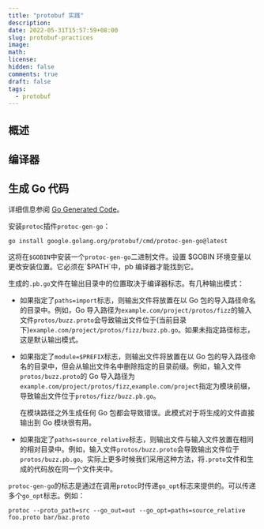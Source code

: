 ```yaml
---
title: "protobuf 实践"
description:
date: 2022-05-31T15:57:59+08:00
slug: protobuf-practices
image:
math:
license:
hidden: false
comments: true
draft: false
tags:
  - protobuf
---
```


## 概述

## 编译器

## 生成 Go 代码

详细信息参阅 [Go Generated Code](https://developers.google.com/protocol-buffers/docs/reference/go-generated)。

安装`protoc`插件`protoc-gen-go`：

`go install google.golang.org/protobuf/cmd/protoc-gen-go@latest`

这将在`$GOBIN`中安装一个`protoc-gen-go`二进制文件。设置 $GOBIN 环境变量以更改安装位置。它必须在`$PATH`中，pb 编译器才能找到它。

生成的`.pb.go`文件在输出目录中的位置取决于编译器标志。有几种输出模式：

- 如果指定了`paths=import`标志，则输出文件将放置在以 Go 包的导入路径命名的目录中。例如，Go 导入路径为`example.com/project/protos/fizz`的输入文件`protos/buzz.proto`会导致输出文件位于(当前目录下)`example.com/project/protos/fizz/buzz.pb.go`。如果未指定路径标志，这是默认输出模式。
- 如果指定了`module=$PREFIX`标志，则输出文件将放置在以 Go 包的导入路径命名的目录中，但会从输出文件名中删除指定的目录前缀。例如，输入文件`protos/buzz.proto`的 Go 导入路径为`example.com/project/protos/fizz`,`example.com/project`指定为模块前缀，导致输出文件位于`protos/fizz/buzz.pb.go`。

  在模块路径之外生成任何 Go 包都会导致错误。此模式对于将生成的文件直接输出到 Go 模块很有用。

- 如果指定了`paths=source_relative`标志，则输出文件与输入文件放置在相同的相对目录中。例如，输入文件`protos/buzz.proto`会导致输出文件位于`protos/buzz.pb.go`。实际上更多时候我们采用这种方法，将`.proto`文件和生成的代码放在同一个文件夹中。

`protoc-gen-go`的标志是通过在调用`protoc`时传递`go_opt`标志来提供的。可以传递多个`go_opt`标志。例如：

`protoc --proto_path=src --go_out=out --go_opt=paths=source_relative foo.proto bar/baz.proto`
